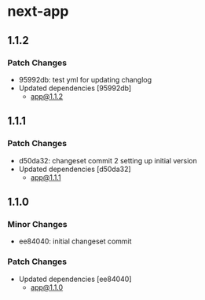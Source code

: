 # next-app

## 1.1.2

### Patch Changes

- 95992db: test yml for updating changlog
- Updated dependencies [95992db]
  - app@1.1.2

## 1.1.1

### Patch Changes

- d50da32: changeset commit 2 setting up initial version
- Updated dependencies [d50da32]
  - app@1.1.1

## 1.1.0

### Minor Changes

- ee84040: initial changeset commit

### Patch Changes

- Updated dependencies [ee84040]
  - app@1.1.0
